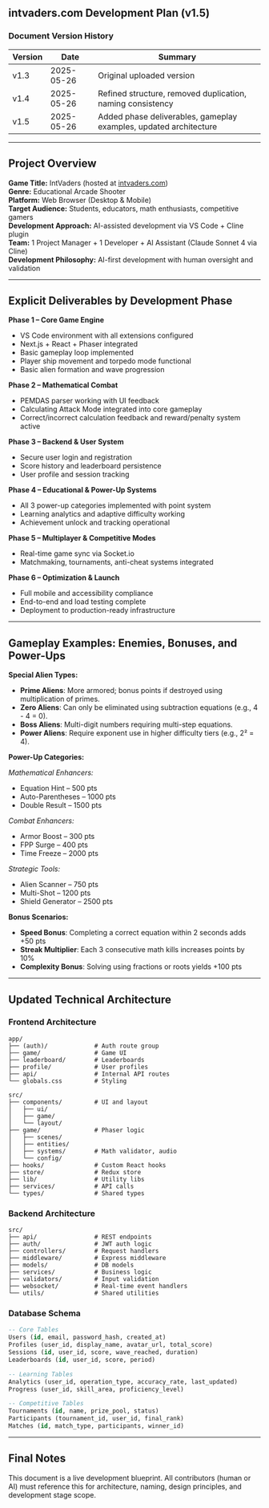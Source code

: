 ## intvaders.com Development Plan (v1.5)

### Document Version History
| Version | Date       | Summary                                                          |
|---------|------------|------------------------------------------------------------------|
| v1.3    | 2025-05-26 | Original uploaded version                                        |
| v1.4    | 2025-05-26 | Refined structure, removed duplication, naming consistency       |
| v1.5    | 2025-05-26 | Added phase deliverables, gameplay examples, updated architecture|

---

## Project Overview

**Game Title:** IntVaders (hosted at [intvaders.com](https://intvaders.com))  
**Genre:** Educational Arcade Shooter  
**Platform:** Web Browser (Desktop & Mobile)  
**Target Audience:** Students, educators, math enthusiasts, competitive gamers  
**Development Approach:** AI-assisted development via VS Code + Cline plugin  
**Team:** 1 Project Manager + 1 Developer + AI Assistant (Claude Sonnet 4 via Cline)  
**Development Philosophy:** AI-first development with human oversight and validation

---

## Explicit Deliverables by Development Phase

**Phase 1 – Core Game Engine**  
- VS Code environment with all extensions configured  
- Next.js + React + Phaser integrated  
- Basic gameplay loop implemented  
- Player ship movement and torpedo mode functional  
- Basic alien formation and wave progression

**Phase 2 – Mathematical Combat**  
- PEMDAS parser working with UI feedback  
- Calculating Attack Mode integrated into core gameplay  
- Correct/incorrect calculation feedback and reward/penalty system active

**Phase 3 – Backend & User System**  
- Secure user login and registration  
- Score history and leaderboard persistence  
- User profile and session tracking

**Phase 4 – Educational & Power-Up Systems**  
- All 3 power-up categories implemented with point system  
- Learning analytics and adaptive difficulty working  
- Achievement unlock and tracking operational

**Phase 5 – Multiplayer & Competitive Modes**  
- Real-time game sync via Socket.io  
- Matchmaking, tournaments, anti-cheat systems integrated

**Phase 6 – Optimization & Launch**  
- Full mobile and accessibility compliance  
- End-to-end and load testing complete  
- Deployment to production-ready infrastructure

---

## Gameplay Examples: Enemies, Bonuses, and Power-Ups

**Special Alien Types:**
- **Prime Aliens**: More armored; bonus points if destroyed using multiplication of primes.
- **Zero Aliens**: Can only be eliminated using subtraction equations (e.g., 4 - 4 = 0).
- **Boss Aliens**: Multi-digit numbers requiring multi-step equations.
- **Power Aliens**: Require exponent use in higher difficulty tiers (e.g., 2² = 4).

**Power-Up Categories:**

*Mathematical Enhancers:*
- Equation Hint – 500 pts
- Auto-Parentheses – 1000 pts
- Double Result – 1500 pts

*Combat Enhancers:*
- Armor Boost – 300 pts
- FPP Surge – 400 pts
- Time Freeze – 2000 pts

*Strategic Tools:*
- Alien Scanner – 750 pts
- Multi-Shot – 1200 pts
- Shield Generator – 2500 pts

**Bonus Scenarios:**
- **Speed Bonus**: Completing a correct equation within 2 seconds adds +50 pts
- **Streak Multiplier**: Each 3 consecutive math kills increases points by 10%
- **Complexity Bonus**: Solving using fractions or roots yields +100 pts

---

## Updated Technical Architecture

### Frontend Architecture
```
app/
├── (auth)/             # Auth route group
├── game/               # Game UI
├── leaderboard/        # Leaderboards
├── profile/            # User profiles
├── api/                # Internal API routes
└── globals.css         # Styling

src/
├── components/         # UI and layout
│   ├── ui/
│   ├── game/
│   └── layout/
├── game/               # Phaser logic
│   ├── scenes/
│   ├── entities/
│   ├── systems/        # Math validator, audio
│   └── config/
├── hooks/              # Custom React hooks
├── store/              # Redux store
├── lib/                # Utility libs
├── services/           # API calls
└── types/              # Shared types
```

### Backend Architecture
```
src/
├── api/                # REST endpoints
├── auth/               # JWT auth logic
├── controllers/        # Request handlers
├── middleware/         # Express middleware
├── models/             # DB models
├── services/           # Business logic
├── validators/         # Input validation
├── websocket/          # Real-time event handlers
└── utils/              # Shared utilities
```

### Database Schema
```sql
-- Core Tables
Users (id, email, password_hash, created_at)
Profiles (user_id, display_name, avatar_url, total_score)
Sessions (id, user_id, score, wave_reached, duration)
Leaderboards (id, user_id, score, period)

-- Learning Tables
Analytics (user_id, operation_type, accuracy_rate, last_updated)
Progress (user_id, skill_area, proficiency_level)

-- Competitive Tables
Tournaments (id, name, prize_pool, status)
Participants (tournament_id, user_id, final_rank)
Matches (id, match_type, participants, winner_id)
```

---

## Final Notes

This document is a live development blueprint. All contributors (human or AI) must reference this for architecture, naming, design principles, and development stage scope.
